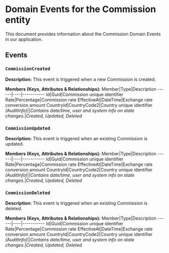 # Domain Events for the Commission entity

This document provides information about the Commission Domain Events in our application.

## Events

### `CommissionCreated`

**Description:**
This event is triggered when a new Commission is created.

**Members (Keys, Attributes & Relationships):**
Member|Type|Description
------|----|-----------
Id|Guid|Commission unique identifier
Rate|Percentage|Commission rate
EffectiveAt|DateTime|Exchange rate conversion amount
CountryId|CountryCode2|Country unique identifier
*(AuditInfo)*||*Contains date/time, user and system info on state changes.*|*Created, Updated, Deleted*


### `CommissionUpdated`

**Description:** 
This event is triggered when an existing Commission is updated.

**Members (Keys, Attributes & Relationships):**
Member|Type|Description
------|----|-----------
Id|Guid|Commission unique identifier
Rate|Percentage|Commission rate
EffectiveAt|DateTime|Exchange rate conversion amount
CountryId|CountryCode2|Country unique identifier
*(AuditInfo)*||*Contains date/time, user and system info on state changes.*|*Created, Updated, Deleted*


### `CommissionDeleted`

**Description:**
This event is triggered when an existing Commission is deleted.

**Members (Keys, Attributes & Relationships):**
Member|Type|Description
------|----|-----------
Id|Guid|Commission unique identifier
Rate|Percentage|Commission rate
EffectiveAt|DateTime|Exchange rate conversion amount
CountryId|CountryCode2|Country unique identifier
*(AuditInfo)*||*Contains date/time, user and system info on state changes.*|*Created, Updated, Deleted*

